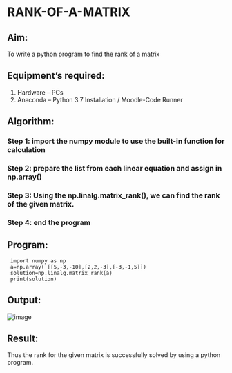 # RANK-OF-A-MATRIX
## Aim:
To write a python program to find the rank of a matrix
## Equipment’s required:
1. 	Hardware – PCs
2. 	Anaconda – Python 3.7 Installation / Moodle-Code Runner
## Algorithm:
### Step 1: import the numpy module to use the built-in function for calculation
### Step 2:  prepare the list from each linear equation and assign in np.array()
### Step 3: Using the np.linalg.matrix_rank(), we can find the rank of the given matrix.
### Step 4: end the program
## Program:
```
 import numpy as np
 a=np.array( [[5,-3,-10],[2,2,-3],[-3,-1,5]])
 solution=np.linalg.matrix_rank(a)
 print(solution)
```
## Output:
![image](https://github.com/user-attachments/assets/9580cc9e-f807-462a-82c3-e8847e0d1099)

## Result:
Thus the rank for the given matrix is successfully solved by  using a python program.

